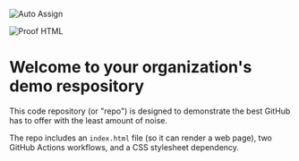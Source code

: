 ![Auto Assign](https://github.com/Xtremehosting.co.uk/demo-repository/actions/workflows/auto-assign.yml/badge.svg)

![Proof HTML](https://github.com/Xtremehosting.co.uk/demo-repository/actions/workflows/proof-html.yml/badge.svg)

# Welcome to your organization's demo respository
This code repository (or "repo") is designed to demonstrate the best GitHub has to offer with the least amount of noise.

The repo includes an `index.html` file (so it can render a web page), two GitHub Actions workflows, and a CSS stylesheet dependency.
